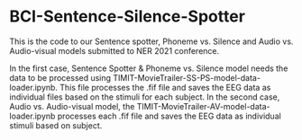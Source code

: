 # BCI-Sentence-Silence-Spotter
This is the code to our Sentence spotter, Phoneme vs. Silence and Audio vs. Audio-visual models submitted to NER 2021 conference. 


In the first case, Sentence Spotter & Phoneme vs. Silence model needs the data to be processed using TIMIT-MovieTrailer-SS-PS-model-data-loader.ipynb. This file processes the .fif file and
saves the EEG data as individual files based on the stimuli for each subject.
In the second case, Audio vs. Audio-visual model, the TIMIT-MovieTrailer-AV-model-data-loader.ipynb processes each .fif file and saves the EEG data as individual stimuli based on subject. 
